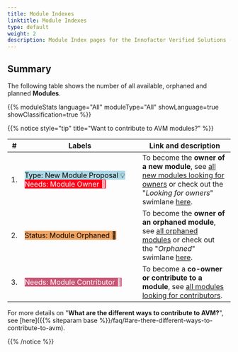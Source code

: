 ```yaml
---
title: Module Indexes
linktitle: Module Indexes
type: default
weight: 2
description: Module Index pages for the Innofactor Verified Solutions (IVS)
---
```


## Summary

The following table shows the number of all available, orphaned and planned **Modules**.

{{% moduleStats language="All" moduleType="All" showLanguage=true showClassification=true %}}

{{% notice style="tip" title="Want to contribute to AVM modules?" %}}

| #  | <div style="width:250px">Labels</div> | Link and description |
| -------- | -------- | -------- |
| 1.   | <mark style="background-image:none;white-space: nowrap;background-color:#ADD8E6;">Type: New Module Proposal 💡</mark> <br> <mark style="background-image:none;white-space: nowrap;background-color:#FF0019;color:white;">Needs: Module Owner 📣</mark> | To become the **owner of a new module**, see [all new modules looking for owners](https://aka.ms/AVM/NeedsModuleOwner) or check out the "*Looking for owners*" swimlane [here](https://aka.ms/AVM/NeedsModuleOwner/Project).   |
| 2.   | <mark style="background-image:none;white-space: nowrap;background-color:#F4A460;">Status: Module Orphaned 👀</mark>    | To become the **owner of an orphaned module**, see [all orphaned modules](https://aka.ms/AVM/OrphanedModules) or check out the "*Orphaned*" swimlane [here](https://aka.ms/AVM/OrphanedModules/Project).   |
| 3.   | <mark style="background-image:none;white-space: nowrap;background-color:#C95474;color:white;">Needs: Module Contributor 📣</mark>  | To become a **co-owner or contribute to a module**, see [all modules looking for contributors](https://aka.ms/AVM/NeedsModuleContributor). |

For more details on "**What are the different ways to contribute to AVM?**", see [here]({{% siteparam base %}}/faq/#are-there-different-ways-to-contribute-to-avm).

{{% /notice %}}